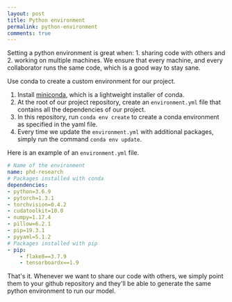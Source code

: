 ```yaml
---
layout: post
title: Python environment
permalink: python-environment
comments: true
---
```


Setting a python environment is great when: 1. sharing code with others and 2. working on multiple machines. We ensure 
that every machine, and every collaborator runs the same code, which is a good way to stay sane.

Use conda to create a custom environment for our project. 

1. Install [miniconda](https://docs.conda.io/en/latest/miniconda.html), which is a lightweight installer of conda.
2. At the root of our project repository, create an `environment.yml` file that contains all the dependencies of our
project. 
3. In this repository, run `conda env create` to create a conda environment as specified in the yaml file.
4. Every time we update the `environment.yml` with additional packages, simply run the command `conda env update`.


Here is an example of an `environment.yml` file.
```yaml
# Name of the environment
name: phd-research
# Packages installed with conda
dependencies:
- python=3.6.9
- pytorch=1.3.1
- torchvision=0.4.2
- cudatoolkit=10.0
- numpy=1.17.4
- pillow=6.2.1
- pip=19.3.1
- pyyaml=5.1.2
# Packages installed with pip
- pip:
    - flake8==3.7.9
    - tensorboardx==1.9
```

That's it. Whenever we want to share our code with others, we simply point them to your github repository and 
they'll be able to generate the same python environment to run our model. 